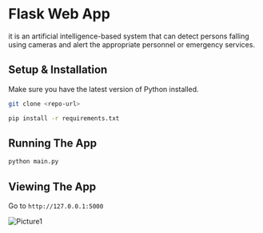 # Flask Web App

it is an artificial intelligence-based system that can detect persons falling using cameras and alert the appropriate personnel or emergency services.

## Setup & Installation

Make sure you have the latest version of Python installed.

```bash
git clone <repo-url>
```

```bash
pip install -r requirements.txt
```

## Running The App

```bash
python main.py
```

## Viewing The App

Go to `http://127.0.0.1:5000`

![Picture1](https://github.com/AbaPro/Human-Fall-Detection/assets/102380881/943fe197-6913-4560-abcf-70f0efb925e1)

